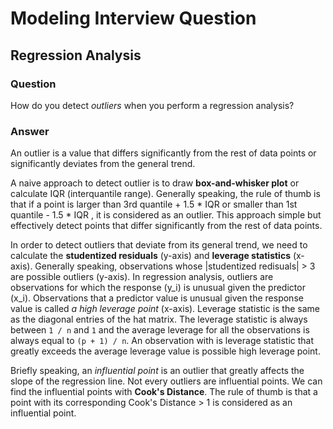 # Modeling Interview Question

## Regression Analysis


### Question

How do you detect *outliers* when you perform a regression analysis?


### Answer

An outlier is a value that differs significantly from the rest of data points or significantly deviates from the general trend.

A naive approach to detect outlier is to draw **box-and-whisker plot** or calculate IQR (interquantile range).
Generally speaking, the rule of thumb is that if a point is larger than 3rd quantile + 1.5 * IQR or smaller than 1st quantile - 1.5 * IQR
, it is considered as an outlier. This approach simple but effectively detect points that differ significantly from the rest of data points.

In order to detect outliers that deviate from its general trend, we need to calculate the **studentized residuals** (y-axis)
and **leverage statistics** (x-axis). Generally speaking, observations whose |studentized redisuals| > 3 are possible outliers (y-axis).
In regression analysis, outliers are observations for which the response (y_i) is unusual given the predictor (x_i). Observations
that a predictor value is unusual given the response value is called *a high leverage point* (x-axis). Leverage statistic is
the same as the diagonal entries of the hat matrix. The leverage statistic is always between `1 / n` and `1` and the average leverage
for all the observations is always equal to `(p + 1) / n`. An observation with is leverage statistic that greatly exceeds
the average leverage value is possible high leverage point.

Briefly speaking, an *influential point* is an outlier that greatly affects the slope of the regression line. Not every outliers are
influential points. We can find the influential points with **Cook's Distance**. The rule of thumb is that a point with its
corresponding Cook's Distance > 1 is considered as an influential point.